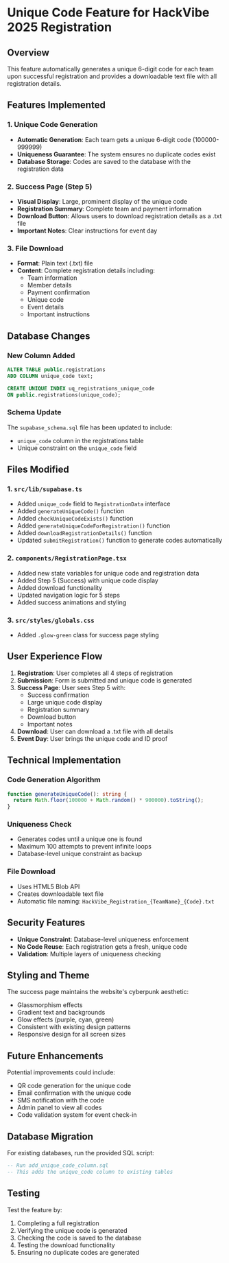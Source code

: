 # Unique Code Feature for HackVibe 2025 Registration

## Overview
This feature automatically generates a unique 6-digit code for each team upon successful registration and provides a downloadable text file with all registration details.

## Features Implemented

### 1. Unique Code Generation
- **Automatic Generation**: Each team gets a unique 6-digit code (100000-999999)
- **Uniqueness Guarantee**: The system ensures no duplicate codes exist
- **Database Storage**: Codes are saved to the database with the registration data

### 2. Success Page (Step 5)
- **Visual Display**: Large, prominent display of the unique code
- **Registration Summary**: Complete team and payment information
- **Download Button**: Allows users to download registration details as a .txt file
- **Important Notes**: Clear instructions for event day

### 3. File Download
- **Format**: Plain text (.txt) file
- **Content**: Complete registration details including:
  - Team information
  - Member details
  - Payment confirmation
  - Unique code
  - Event details
  - Important instructions

## Database Changes

### New Column Added
```sql
ALTER TABLE public.registrations 
ADD COLUMN unique_code text;

CREATE UNIQUE INDEX uq_registrations_unique_code 
ON public.registrations(unique_code);
```

### Schema Update
The `supabase_schema.sql` file has been updated to include:
- `unique_code` column in the registrations table
- Unique constraint on the `unique_code` field

## Files Modified

### 1. `src/lib/supabase.ts`
- Added `unique_code` field to `RegistrationData` interface
- Added `generateUniqueCode()` function
- Added `checkUniqueCodeExists()` function
- Added `generateUniqueCodeForRegistration()` function
- Added `downloadRegistrationDetails()` function
- Updated `submitRegistration()` function to generate codes automatically

### 2. `components/RegistrationPage.tsx`
- Added new state variables for unique code and registration data
- Added Step 5 (Success) with unique code display
- Added download functionality
- Updated navigation logic for 5 steps
- Added success animations and styling

### 3. `src/styles/globals.css`
- Added `.glow-green` class for success page styling

## User Experience Flow

1. **Registration**: User completes all 4 steps of registration
2. **Submission**: Form is submitted and unique code is generated
3. **Success Page**: User sees Step 5 with:
   - Success confirmation
   - Large unique code display
   - Registration summary
   - Download button
   - Important notes
4. **Download**: User can download a .txt file with all details
5. **Event Day**: User brings the unique code and ID proof

## Technical Implementation

### Code Generation Algorithm
```typescript
function generateUniqueCode(): string {
  return Math.floor(100000 + Math.random() * 900000).toString();
}
```

### Uniqueness Check
- Generates codes until a unique one is found
- Maximum 100 attempts to prevent infinite loops
- Database-level unique constraint as backup

### File Download
- Uses HTML5 Blob API
- Creates downloadable text file
- Automatic file naming: `HackVibe_Registration_{TeamName}_{Code}.txt`

## Security Features

- **Unique Constraint**: Database-level uniqueness enforcement
- **No Code Reuse**: Each registration gets a fresh, unique code
- **Validation**: Multiple layers of uniqueness checking

## Styling and Theme

The success page maintains the website's cyberpunk aesthetic:
- Glassmorphism effects
- Gradient text and backgrounds
- Glow effects (purple, cyan, green)
- Consistent with existing design patterns
- Responsive design for all screen sizes

## Future Enhancements

Potential improvements could include:
- QR code generation for the unique code
- Email confirmation with the unique code
- SMS notification with the code
- Admin panel to view all codes
- Code validation system for event check-in

## Database Migration

For existing databases, run the provided SQL script:
```sql
-- Run add_unique_code_column.sql
-- This adds the unique_code column to existing tables
```

## Testing

Test the feature by:
1. Completing a full registration
2. Verifying the unique code is generated
3. Checking the code is saved to the database
4. Testing the download functionality
5. Ensuring no duplicate codes are generated 